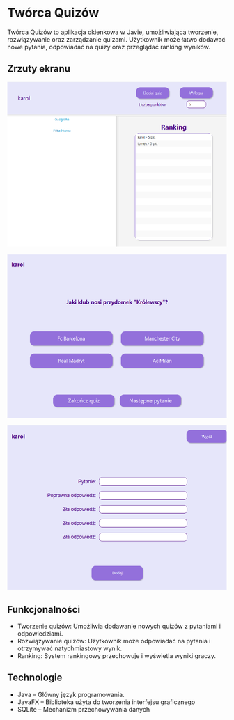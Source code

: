 
# Twórca Quizów

Twórca Quizów to aplikacja okienkowa w Javie, umożliwiająca tworzenie, rozwiązywanie oraz zarządzanie quizami. Użytkownik może łatwo dodawać nowe pytania, odpowiadać na quizy oraz przeglądać ranking wyników.

## Zrzuty ekranu
![](media/main-page.png)

![](media/quiz.png)

![](media/tworzenie-quizu.png)
## Funkcjonalności
* Tworzenie quizów: Umożliwia dodawanie nowych quizów z pytaniami i odpowiedziami.
* Rozwiązywanie quizów: Użytkownik może odpowiadać na pytania i otrzymywać natychmiastowy wynik.
* Ranking: System rankingowy przechowuje i wyświetla wyniki graczy.

## Technologie
* Java – Główny język programowania.
* JavaFX – Biblioteka użyta do tworzenia interfejsu graficznego
* SQLite – Mechanizm przechowywania danych
